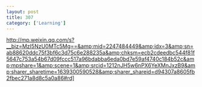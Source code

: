 ```yaml
---
layout: post
title: 307
category: ['Learning']
---
```


http://mp.weixin.qq.com/s?__biz=MzI5NzU0MTc5Mg==&amp;mid=2247484449&amp;idx=3&amp;sn=ab88620ddc75f3bf6c3d75c6e288235a&amp;chksm=ecb2cdeedbc544f81f5647c753a54b67d09fccc517a96bdabba6eda0bd7e59af4740c184b52c&amp;mpshare=1&amp;scene=1&amp;srcid=1212nJH5w6nPX6YeXMnJxzB9&amp;sharer_sharetime=1639300590528&amp;sharer_shareid=d94307a8605fb2fbec271a8d8c5a0a86#rd]


